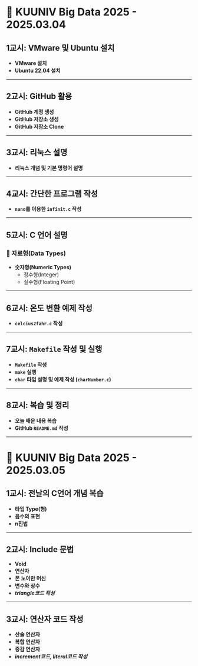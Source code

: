 # 📌 KUUNIV Big Data 2025 - 2025.03.04

##  1교시: VMware 및 Ubuntu 설치
- **VMware 설치**
- **Ubuntu 22.04 설치**

---

##  2교시: GitHub 활용
- **GitHub 계정 생성**
- **GitHub 저장소 생성**
- **GitHub 저장소 Clone**

---

##  3교시: 리눅스 설명
- **리눅스 개념 및 기본 명령어 설명**

---

##  4교시: 간단한 프로그램 작성
- **`nano`를 이용한 `infinit.c` 작성**

---

##  5교시: C 언어 설명
### 🔹 자료형(Data Types)
- **숫자형(Numeric Types)**
  - 정수형(Integer)
  - 실수형(Floating Point)

---

##  6교시: 온도 변환 예제 작성
- **`celcius2fahr.c` 작성**

---

##  7교시: `Makefile` 작성 및 실행
- **`Makefile` 작성**
- **`make` 실행**
- **`char` 타입 설명 및 예제 작성 (`charNumber.c`)**

---

##  8교시: 복습 및 정리
- **오늘 배운 내용 복습**
- **GitHub `README.md` 작성**

---


# 📌 KUUNIV Big Data 2025 - 2025.03.05

##  1교시: 전날의 C언어 개념 복습
- **타입 Type(형)**
- **음수의 표현**
- **n진법**


---

##  2교시: Include 문법
- **Void**
- **연산자**
- **폰 노이만 머신**
- **변수와 상수**
- ***triangle코드 작성***

---

##  3교시: 연산자 코드 작성
- **산술 연산자**
- **복합 연산자**
- **증감 연산자**
- ***increment코드, literal코드 작성***



